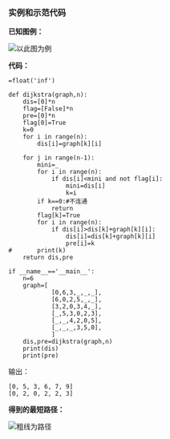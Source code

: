 
### 实例和示范代码

**已知图例：**

![以此图为例](https://78.media.tumblr.com/6659ac55d031cdadf33b788977354a3c/tumblr_pfljnmZPVH1vdexuso1_1280.png)

**代码：**

```
=float('inf')
 
def dijkstra(graph,n):
	dis=[0]*n
	flag=[False]*n
	pre=[0]*n
	flag[0]=True
	k=0
	for i in range(n):
		dis[i]=graph[k][i]
 
	for j in range(n-1):
		mini=_
		for i in range(n):
			if dis[i]<mini and not flag[i]:
				mini=dis[i]
				k=i
		if k==0:#不连通
			return
		flag[k]=True
		for i in range(n):
			if dis[i]>dis[k]+graph[k][i]:
				dis[i]=dis[k]+graph[k][i]
				pre[i]=k
#		print(k)
	return dis,pre
 
if __name__=='__main__':
	n=6
	graph=[
			[0,6,3,_,_,_],
			[6,0,2,5,_,_],
			[3,2,0,3,4,_],
			[_,5,3,0,2,3],
			[_,_,4,2,0,5],
			[_,_,_,3,5,0],
			]
	dis,pre=dijkstra(graph,n)
	print(dis)
	print(pre)
```
输出：

```
[0, 5, 3, 6, 7, 9]
[0, 2, 0, 2, 2, 3]
```
**得到的最短路径：**

![粗线为路径](https://78.media.tumblr.com/2576215b57f2cb948f6de9f505b6f1fc/tumblr_pfok3hVEI81vdexuso1_640.png)
